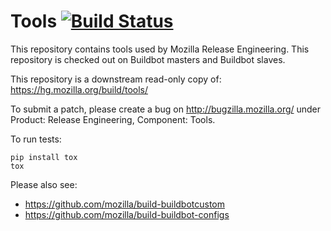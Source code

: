 # Tools [![Build Status](https://travis-ci.org/mozilla/build-tools.png)](https://travis-ci.org/mozilla/build-tools)

This repository contains tools used by Mozilla Release Engineering. This repository
is checked out on Buildbot masters and Buildbot slaves.

This repository is a downstream read-only copy of:
https://hg.mozilla.org/build/tools/

To submit a patch, please create a bug on http://bugzilla.mozilla.org/ under
Product: Release Engineering, Component: Tools.

To run tests:
```
pip install tox
tox
```

Please also see:
* https://github.com/mozilla/build-buildbotcustom
* https://github.com/mozilla/build-buildbot-configs
